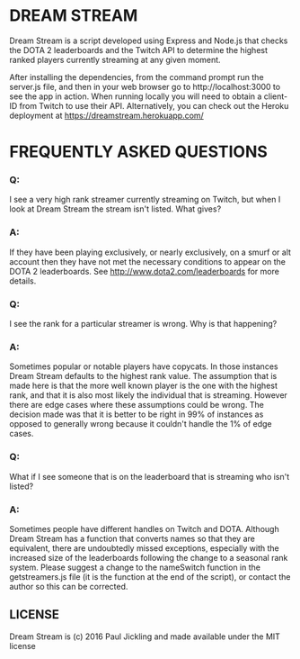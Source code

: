 # DREAM STREAM

Dream Stream is a script developed using Express and Node.js that checks the
DOTA 2 leaderboards and the Twitch API to determine the highest ranked players
currently streaming at any given moment.

After installing the dependencies, from the command prompt run the server.js
file, and then in your web browser go to http://localhost:3000 to see the app in
action. When running locally you will need to obtain a client-ID from Twitch to
use their API. Alternatively, you can check out the Heroku deployment at
https://dreamstream.herokuapp.com/

# FREQUENTLY ASKED QUESTIONS

### Q:

I see a very high rank streamer currently streaming on Twitch,
but when I look at Dream Stream the stream isn't listed. What gives?

### A:

If they have been playing exclusively, or nearly exclusively, on a smurf or alt
account then they have not met the necessary conditions to appear on the DOTA 2
leaderboards. See http://www.dota2.com/leaderboards for more details.

### Q:

I see the rank for a particular streamer is wrong. Why is that happening?

### A:

Sometimes popular or notable players have copycats. In those instances Dream
Stream defaults to the highest rank value. The assumption that is made here is that the more well known player is the one with the highest rank, and that it is also most likely the individual that is streaming. However there are edge cases where these assumptions could be wrong. The decision made was that it is better to be right in 99% of instances as opposed to generally wrong because it couldn't handle the 1% of edge cases.

### Q:

What if I see someone that is on the leaderboard that is streaming who isn't
listed?

### A:

Sometimes people have different handles on Twitch and DOTA. Although
Dream Stream has a function that converts names so that they are equivalent,
there are undoubtedly missed exceptions, especially with the increased size of
the leaderboards following the change to a seasonal rank system. Please suggest
a change to the nameSwitch function in the getstreamers.js file (it is the
function at the end of the script), or contact the author so this can be corrected.

## LICENSE

Dream Stream is (c) 2016 Paul Jickling and made available under the MIT license
